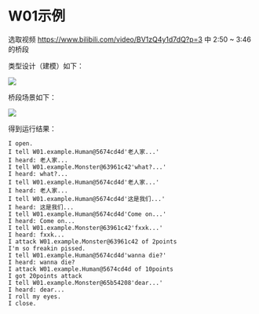# W01示例

选取视频 https://www.bilibili.com/video/BV1zQ4y1d7dQ?p=3 中 2:50 ~ 3:46 的桥段

类型设计（建模）如下：

![](http://www.plantuml.com/plantuml/proxy?cache=no&src=https://raw.githubusercontent.com/njuics/jwork-2021/master/W01/example/uml/characters.pu)


桥段场景如下：

![](http://www.plantuml.com/plantuml/proxy?cache=no&src=https://raw.githubusercontent.com/njuics/jwork-2021/master/W01/example/uml/timeline.pu)

得到运行结果：

```
I open. 
I tell W01.example.Human@5674cd4d'老人家...'
I heard: 老人家...
I tell W01.example.Monster@63961c42'what?...'
I heard: what?...
I tell W01.example.Human@5674cd4d'老人家...'
I heard: 老人家...
I tell W01.example.Human@5674cd4d'这是我们...'
I heard: 这是我们...
I tell W01.example.Human@5674cd4d'Come on...'
I heard: Come on...
I tell W01.example.Monster@63961c42'fxxk...'
I heard: fxxk...
I attack W01.example.Monster@63961c42 of 2points
I'm so freakin pissed. 
I tell W01.example.Human@5674cd4d'wanna die?'
I heard: wanna die?
I attack W01.example.Human@5674cd4d of 10points
I got 20points attack
I tell W01.example.Monster@65b54208'dear...'
I heard: dear...
I roll my eyes. 
I close. 
```